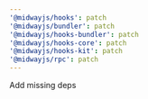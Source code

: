 ```yaml
---
'@midwayjs/hooks': patch
'@midwayjs/bundler': patch
'@midwayjs/hooks-bundler': patch
'@midwayjs/hooks-core': patch
'@midwayjs/hooks-kit': patch
'@midwayjs/rpc': patch
---
```


Add missing deps
